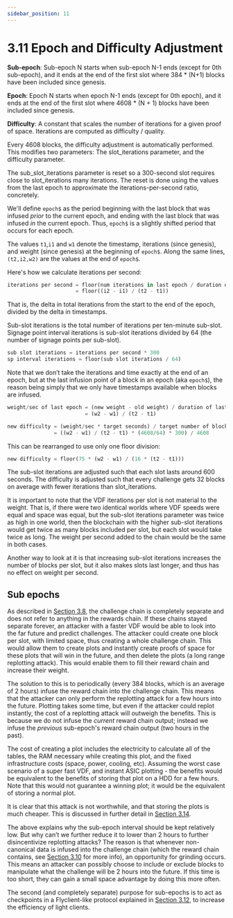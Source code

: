 ```yaml
---
sidebar_position: 11
---
```


# 3.11 Epoch and Difficulty Adjustment

**Sub-epoch**: Sub-epoch N starts when sub-epoch N-1 ends (except for 0th sub-epoch), and it ends at the end of the first slot where 384 * (N+1) blocks have been included since genesis. 

**Epoch**: Epoch N starts when epoch N-1 ends (except for 0th epoch), and it ends at the end of the first slot where 4608 * (N + 1) blocks have been included since genesis.

**Difficulty**: A constant that scales the number of iterations for a given proof of space. Iterations are computed as difficulty / quality. 

Every 4608 blocks, the difficulty adjustment is automatically performed. This modifies two parameters: The slot_iterations parameter, and the difficulty parameter. 

The sub_slot_iterations parameter is reset so a 300-second slot requires close to slot_iterations many iterations. The reset is done using the values from the last epoch to approximate the iterations-per-second ratio, concretely.

We'll define `epoch$` as the period beginning with the last block that was infused _prior_ to the current epoch, and ending with the last block that was infused _in_ the current epoch. Thus, `epoch$` is a slightly shifted period that occurs for each epoch. 

The values `t1`,`i1` and `w1` denote the timestamp, iterations (since genesis), and weight (since genesis) at the beginning of `epoch$`. Along the same lines, `(t2,i2,w2)` are the values at the end of `epoch$`.

Here's how we calculate iterations per second:

```python
iterations per second = floor(num iterations in last epoch / duration of last epoch) 
                      = floor((i2 - i1) / (t2 - t1)) 
```

That is, the delta in total iterations from the start to the end of the epoch, divided by the delta in timestamps.

Sub-slot iterations is the total number of iterations per ten-minute sub-slot.
Signage point interval iterations is sub-slot iterations divided by 64 (the number of signage points per sub-slot).

```python
sub slot iterations = iterations per second * 300
sp interval iterations = floor(sub slot iterations / 64)
```

Note that we don’t take the iterations and time exactly at the end of an epoch, but at the last infusion point of a block in an epoch (aka `epoch$`), the reason being simply that we only have timestamps available when blocks are infused.

```python
weight/sec of last epoch = (new weight - old weight) / duration of last epoch
                         = (w2 - w1) / (t2 - t1)

new difficulty = (weight/sec * target seconds) / target number of blocks
               = ((w2 - w1) / (t2 - t1) * (4608/64) * 300) / 4608
```

This can be rearranged to use only one floor division: 

```python
new difficulty = floor(75 * (w2 - w1) / (16 * (t2 - t1)))
```

The sub-slot iterations are adjusted such that each slot lasts around 600 seconds.
The difficulty is adjusted such that every challenge gets 32 blocks on average with fewer iterations than slot_iterations.

It is important to note that the VDF iterations per slot is not material to the weight.
That is, if there were two identical worlds where VDF speeds were equal and space was equal, but the sub-slot iterations parameter was twice as high in one world, then the blockchain with the higher sub-slot iterations would get twice as many blocks included per slot, but each slot would take twice as long. The weight per second added to the chain would be the same in both cases.

Another way to look at it is that increasing sub-slot iterations increases the number of blocks per slot, but it also makes slots last longer, and thus has no effect on weight per second.

## Sub epochs

As described in [Section 3.8](/docs/03consensus/three_vdf_chains "Section 3.8: Three VDF Chains"), the challenge chain is completely separate and does not refer to anything in the rewards chain. If these chains stayed separate forever, an attacker with a faster VDF would be able to look into the far future and predict challenges. The attacker could create one block per slot, with limited space, thus creating a whole challenge chain. This would allow them to create plots and instantly create proofs of space for these plots that will win in the future, and then delete the plots (a long range replotting attack). This would enable them to fill their reward chain and increase their weight. 
 
The solution to this is to periodically (every 384 blocks, which is an average of 2 hours) infuse the reward chain into the challenge chain. This means that the attacker can only perform the replotting attack for a few hours into the future. Plotting takes some time, but even if the attacker could replot instantly, the cost of a replotting attack will outweigh the benefits. This is because we do not infuse the _current_ reward chain output; instead we infuse the _previous_ sub-epoch's reward chain output (two hours in the past).

The cost of creating a plot includes the electricity to calculate all of the tables, the RAM necessary while creating this plot, and the fixed infrastructure costs (space, power, cooling, etc). Assuming the worst case scenario of a super fast VDF, and instant ASIC plotting - the benefits would be equivalent to the benefits of storing that plot on a HDD for a few hours. Note that this would not guarantee a winning plot; it would be the equivalent of storing a normal plot.

It is clear that this attack is not worthwhile, and that storing the plots is much cheaper. This is discussed in further detail in [Section 3.14](/docs/03consensus/attacks_and_countermeasures#short-range-replotting-attack "Section 3.14: Short Range Replotting Attack").

The above explains why the sub-epoch interval should be kept relatively low. But why can’t we further reduce it to lower than 2 hours to further disincentivize replotting attacks? The reason is that whenever non-canonical data is infused into the challenge chain (which the reward chain contains, see [Section 3.10](/docs/03consensus/foliage "Section 3.10: Foliage") for more info), an opportunity for grinding occurs. This means an attacker can possibly choose to include or exclude blocks to manipulate what the challenge will be 2 hours into the future. If this time is too short, they can gain a small space advantage by doing this more often.

The second (and completely separate) purpose for sub-epochs is to act as checkpoints in a Flyclient-like protocol explained in [Section 3.12](/docs/03consensus/light_clients "Section 3.12: Light Clients"), to increase the efficiency of light clients.
